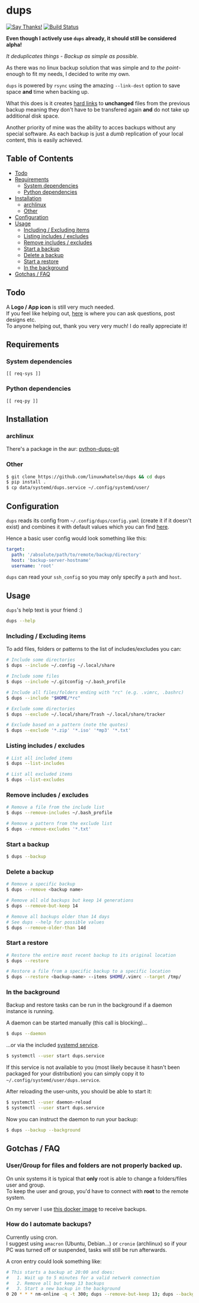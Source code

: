 dups
====
[![Say Thanks!](https://img.shields.io/badge/say-thanks-e91e63.svg)](https://saythanks.io/to/tadly)
[![Build Status](https://travis-ci.org/linuxwhatelse/dups.svg?branch=master)](https://travis-ci.org/linuxwhatelse/dups)

**Even though I actively use `dups` already, it should still be considered alpha!**

_It deduplicates things - Backup as simple as possible._

As there was no linux backup solution that was simple and
_to the point_-enough to fit my needs, I decided to write my own.

`dups` is powered by `rsync` using the amazing `--link-dest` option to
save space **and** time when backing up.

What this does is it creates [hard links](https://en.wikipedia.org/wiki/Hard_link)
to **unchanged** files from the previous backup meaning they don't have to be
transfered again **and** do not take up additional disk space.

Another priority of mine was the ability to acces backups without any special
software.
As each backup is just a _dumb_ replication of your local content, this is
easily achieved.


## Table of Contents
* [Todo](#todo)
* [Requirements](#requirements)
  * [System dependencies](#system-dependencies)
  * [Python dependencies](#python-dependencies)
* [Installation](#installation)
  * [archlinux](#archlinux)
  * [Other](#other)
* [Configuration](#configuration)
* [Usage](#usage)
  * [Including / Excluding items](#including-/-excluding-items)
  * [Listing includes / excludes](#listing-includes-/-excludes)
  * [Remove includes / excludes](#remove-includes-/-excludes)
  * [Start a backup](#start-a-backup)
  * [Delete a backup](#delete-a-backup)
  * [Start a restore](#start-a-restore)
  * [In the background](#in-the-background)
* [Gotchas / FAQ](#gotchas-faq)

## Todo
A **Logo / App icon** is still very much needed.  
If you feel like helping out, [here](https://github.com/linuxwhatelse/dups/issues/4)
is where you can ask questions, post designs etc.  
To anyone helping out, thank you very very much! I do really appreciate it!


## Requirements
### System dependencies
```
[[ req-sys ]]
```

### Python dependencies
```
[[ req-py ]]
```


## Installation
### archlinux
There's a package in the aur: [python-dups-git](https://aur.archlinux.org/packages/python-dups-git/)

### Other
```sh
$ git clone https://github.com/linuxwhatelse/dups && cd dups
$ pip install .
$ cp data/systemd/dups.service ~/.config/systemd/user/
```


## Configuration
`dups` reads its config from `~/.config/dups/config.yaml` (create it if it
doesn't exist) and combines it with default values which you
can find [here](dups/data/config.yaml).

Hence a basic user config would look something like this:
```yaml
target:
  path: '/absolute/path/to/remote/backup/directory'
  host: 'backup-server-hostname'
  username: 'root'
```
`dups` can read your `ssh_config` so you may only specify a `path` and `host`.


## Usage
`dups`'s help text is your friend :)
```sh
dups --help
```

### Including / Excluding items
To add files, folders or patterns to the list of includes/excludes you can:
```sh
# Include some directories
$ dups --include ~/.config ~/.local/share

# Include some files
$ dups --include ~/.gitconfig ~/.bash_profile

# Include all files/folders ending with "rc" (e.g. .vimrc, .bashrc)
$ dups --include "$HOME/*rc"

# Exclude some directories
$ dups --exclude ~/.local/share/Trash ~/.local/share/tracker

# Exclude based on a pattern (note the quotes)
$ dups --exclude '*.zip' '*.iso' '*mp3' '*.txt'
```

### Listing includes / excludes
```sh
# List all included items
$ dups --list-includes

# List all excluded items
$ dups --list-excludes
```

### Remove includes / excludes
```sh
# Remove a file from the include list
$ dups --remove-includes ~/.bash_profile

# Remove a pattern from the exclude list
$ dups --remove-excludes '*.txt'
```

### Start a backup
```sh
$ dups --backup
```


### Delete a backup
```sh
# Remove a specific backup
$ dups --remove <backup name>

# Remove all old backups but keep 14 generations
$ dups --remove-but-keep 14

# Remove all backups older than 14 days
# See dups --help for possible values
$ dups --remove-older-than 14d
```

### Start a restore
```sh
# Restore the entire most recent backup to its original location
$ dups --restore

# Restore a file from a specific backup to a specific location
$ dups --restore <backup-name> --items $HOME/.vimrc --target /tmp/
```

### In the background
Backup and restore tasks can be run in the background if a daemon instance is
running.

A daemon can be started manually (this call is blocking)...
```sh
$ dups --daemon
```

...or via the included [systemd service](/data/systemd/dups.service).
```sh
$ systemctl --user start dups.service
```
If this service is not available to you (most likely because it hasn't been
packaged for your distribution) you can simply copy it to
`~/.config/systemd/user/dups.service`.

After reloading the user-units, you should be able to start it:
```sh
$ systemctl --user daemon-reload
$ systemctl --user start dups.service
```

Now you can instruct the daemon to run your backup:
```sh
$ dups --backup --background
```


## Gotchas / FAQ
### User/Group for files and folders are not properly backed up.
On unix systems it is typical that **only** root is able to change a
folders/files user and group.  
To keep the user and group, you'd have to connect with **root** to the remote
system.  

On my server I use [this docker image](https://hub.docker.com/r/kyleondy/rsync/)
to receive backups.

### How do I automate backups?
Currently using cron.  
I suggest using `anacron` (Ubuntu, Debian...) or `cronie` (archlinux) so if
your PC was turned off or suspended, tasks will still be run afterwards.

A cron entry could look something like:
```sh
# This starts a backup at 20:00 and does:
#   1. Wait up to 5 minutes for a valid network connection
#   2. Remove all but keep 13 backups
#   3. Start a new backup in the background
0 20 * * * nm-online -q -t 300; dups --remove-but-keep 13; dups --background --backup
```
